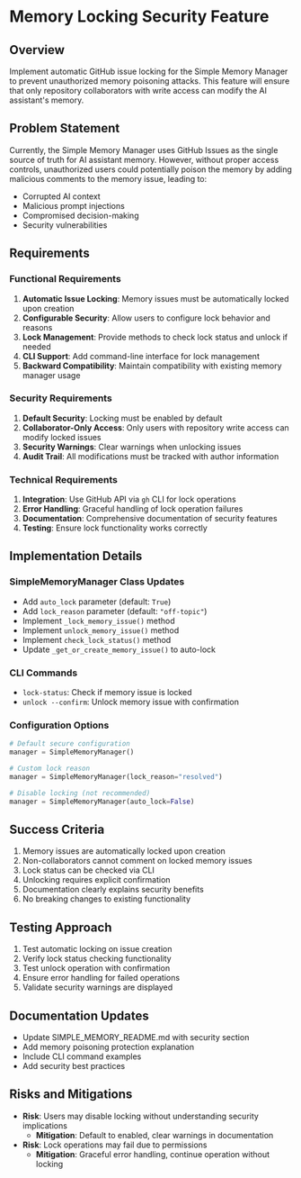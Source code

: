 # Memory Locking Security Feature

## Overview
Implement automatic GitHub issue locking for the Simple Memory Manager to prevent unauthorized memory poisoning attacks. This feature will ensure that only repository collaborators with write access can modify the AI assistant's memory.

## Problem Statement
Currently, the Simple Memory Manager uses GitHub Issues as the single source of truth for AI assistant memory. However, without proper access controls, unauthorized users could potentially poison the memory by adding malicious comments to the memory issue, leading to:
- Corrupted AI context
- Malicious prompt injections
- Compromised decision-making
- Security vulnerabilities

## Requirements

### Functional Requirements
1. **Automatic Issue Locking**: Memory issues must be automatically locked upon creation
2. **Configurable Security**: Allow users to configure lock behavior and reasons
3. **Lock Management**: Provide methods to check lock status and unlock if needed
4. **CLI Support**: Add command-line interface for lock management
5. **Backward Compatibility**: Maintain compatibility with existing memory manager usage

### Security Requirements
1. **Default Security**: Locking must be enabled by default
2. **Collaborator-Only Access**: Only users with repository write access can modify locked issues
3. **Security Warnings**: Clear warnings when unlocking issues
4. **Audit Trail**: All modifications must be tracked with author information

### Technical Requirements
1. **Integration**: Use GitHub API via `gh` CLI for lock operations
2. **Error Handling**: Graceful handling of lock operation failures
3. **Documentation**: Comprehensive documentation of security features
4. **Testing**: Ensure lock functionality works correctly

## Implementation Details

### SimpleMemoryManager Class Updates
- Add `auto_lock` parameter (default: `True`)
- Add `lock_reason` parameter (default: `"off-topic"`)
- Implement `_lock_memory_issue()` method
- Implement `unlock_memory_issue()` method
- Implement `check_lock_status()` method
- Update `_get_or_create_memory_issue()` to auto-lock

### CLI Commands
- `lock-status`: Check if memory issue is locked
- `unlock --confirm`: Unlock memory issue with confirmation

### Configuration Options
```python
# Default secure configuration
manager = SimpleMemoryManager()

# Custom lock reason
manager = SimpleMemoryManager(lock_reason="resolved")

# Disable locking (not recommended)
manager = SimpleMemoryManager(auto_lock=False)
```

## Success Criteria
1. Memory issues are automatically locked upon creation
2. Non-collaborators cannot comment on locked memory issues
3. Lock status can be checked via CLI
4. Unlocking requires explicit confirmation
5. Documentation clearly explains security benefits
6. No breaking changes to existing functionality

## Testing Approach
1. Test automatic locking on issue creation
2. Verify lock status checking functionality
3. Test unlock operation with confirmation
4. Ensure error handling for failed operations
5. Validate security warnings are displayed

## Documentation Updates
- Update SIMPLE_MEMORY_README.md with security section
- Add memory poisoning protection explanation
- Include CLI command examples
- Add security best practices

## Risks and Mitigations
- **Risk**: Users may disable locking without understanding security implications
  - **Mitigation**: Default to enabled, clear warnings in documentation
- **Risk**: Lock operations may fail due to permissions
  - **Mitigation**: Graceful error handling, continue operation without locking